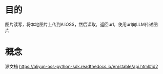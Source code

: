 # 目的
图片读写，将本地图片上传到AliOSS，然后读取，返回url，使用url向LLM传递图片

# 概念
源文档
https://aliyun-oss-python-sdk.readthedocs.io/en/stable/api.html#id2

